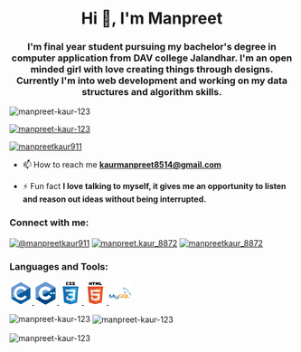 <h1 align="center">Hi 👋, I'm Manpreet</h1>
<h3 align="center">I'm final year student pursuing my bachelor's degree in computer application from DAV college Jalandhar. I'm an open minded girl with love creating things through designs. Currently I'm into web development and working on my data structures and algorithm skills.</h3>
<p align="left"> <img src="https://komarev.com/ghpvc/?username=manpreet-kaur-123&label=Profile%20views&color=0e75b6&style=flat" alt="manpreet-kaur-123" /> </p>
<p align="left"> <a href="https://github.com/ryo-ma/github-profile-trophy"><img src="https://github-profile-trophy.vercel.app/?username=manpreet-kaur-123" alt="manpreet-kaur-123" /></a> </p>
<p align="left"> <a href="https://twitter.com/manpreetkaur911" target="blank"><img src="https://img.shields.io/twitter/follow/manpreetkaur911?logo=twitter&style=for-the-badge" alt="manpreetkaur911" /></a> </p>

- 📫 How to reach me **kaurmanpreet8514@gmail.com**

- ⚡ Fun fact **I love talking to myself, it gives me an opportunity to listen and reason out ideas without being interrupted.**

<h3 align="left">Connect with me:</h3>
<p align="left">
<a href="https://twitter.com/@manpreetkaur911" target="blank"><img align="center" src="https://raw.githubusercontent.com/rahuldkjain/github-profile-readme-generator/master/src/images/icons/Social/twitter.svg" alt="@manpreetkaur911" height="30" width="40" /></a>
<a href="https://instagram.com/manpreet.kaur_8872" target="blank"><img align="center" src="https://raw.githubusercontent.com/rahuldkjain/github-profile-readme-generator/master/src/images/icons/Social/instagram.svg" alt="manpreet.kaur_8872" height="30" width="40" /></a>
<a href="https://dribbble.com/manpreetkaur_8872" target="blank"><img align="center" src="https://raw.githubusercontent.com/rahuldkjain/github-profile-readme-generator/master/src/images/icons/Social/dribbble.svg" alt="manpreetkaur_8872" height="30" width="40" /></a>
</p>

<h3 align="left">Languages and Tools:</h3>
<p align="left"> <a href="https://www.cprogramming.com/" target="_blank" rel="noreferrer"> <img src="https://raw.githubusercontent.com/devicons/devicon/master/icons/c/c-original.svg" alt="c" width="40" height="40"/> </a> <a href="https://www.w3schools.com/cpp/" target="_blank" rel="noreferrer"> <img src="https://raw.githubusercontent.com/devicons/devicon/master/icons/cplusplus/cplusplus-original.svg" alt="cplusplus" width="40" height="40"/> </a> <a href="https://www.w3schools.com/css/" target="_blank" rel="noreferrer"> <img src="https://raw.githubusercontent.com/devicons/devicon/master/icons/css3/css3-original-wordmark.svg" alt="css3" width="40" height="40"/> </a> <a href="https://www.w3.org/html/" target="_blank" rel="noreferrer"> <img src="https://raw.githubusercontent.com/devicons/devicon/master/icons/html5/html5-original-wordmark.svg" alt="html5" width="40" height="40"/> </a> <a href="https://www.mysql.com/" target="_blank" rel="noreferrer"> <img src="https://raw.githubusercontent.com/devicons/devicon/master/icons/mysql/mysql-original-wordmark.svg" alt="mysql" width="40" height="40"/> </a> </p>

<p><img align="left" src="https://github-readme-stats.vercel.app/api/top-langs?username=manpreet-kaur-123&show_icons=true&locale=en&layout=compact" alt="manpreet-kaur-123" /></p>

<p>&nbsp;<img align="center" src="https://github-readme-stats.vercel.app/api?username=manpreet-kaur-123&show_icons=true&locale=en" alt="manpreet-kaur-123" /></p>

<p><img align="center" src="https://github-readme-streak-stats.herokuapp.com/?user=manpreet-kaur-123&" alt="manpreet-kaur-123" /></p>
